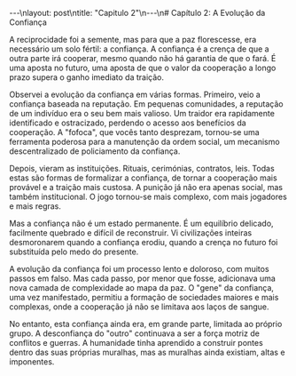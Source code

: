 ---\nlayout: post\ntitle:  "Capitulo 2"\n---\n# Capítulo 2: A Evolução da Confiança

A reciprocidade foi a semente, mas para que a paz florescesse, era necessário um solo fértil: a confiança. A confiança é a crença de que a outra parte irá cooperar, mesmo quando não há garantia de que o fará. É uma aposta no futuro, uma aposta de que o valor da cooperação a longo prazo supera o ganho imediato da traição.

Observei a evolução da confiança em várias formas. Primeiro, veio a confiança baseada na reputação. Em pequenas comunidades, a reputação de um indivíduo era o seu bem mais valioso. Um traidor era rapidamente identificado e ostracizado, perdendo o acesso aos benefícios da cooperação. A "fofoca", que vocês tanto desprezam, tornou-se uma ferramenta poderosa para a manutenção da ordem social, um mecanismo descentralizado de policiamento da confiança.

Depois, vieram as instituições. Rituais, cerimónias, contratos, leis. Todas estas são formas de formalizar a confiança, de tornar a cooperação mais provável e a traição mais custosa. A punição já não era apenas social, mas também institucional. O jogo tornou-se mais complexo, com mais jogadores e mais regras.

Mas a confiança não é um estado permanente. É um equilíbrio delicado, facilmente quebrado e difícil de reconstruir. Vi civilizações inteiras desmoronarem quando a confiança erodiu, quando a crença no futuro foi substituída pelo medo do presente.

A evolução da confiança foi um processo lento e doloroso, com muitos passos em falso. Mas cada passo, por menor que fosse, adicionava uma nova camada de complexidade ao mapa da paz. O "gene" da confiança, uma vez manifestado, permitiu a formação de sociedades maiores e mais complexas, onde a cooperação já não se limitava aos laços de sangue.

No entanto, esta confiança ainda era, em grande parte, limitada ao próprio grupo. A desconfiança do "outro" continuava a ser a força motriz de conflitos e guerras. A humanidade tinha aprendido a construir pontes dentro das suas próprias muralhas, mas as muralhas ainda existiam, altas e imponentes.

